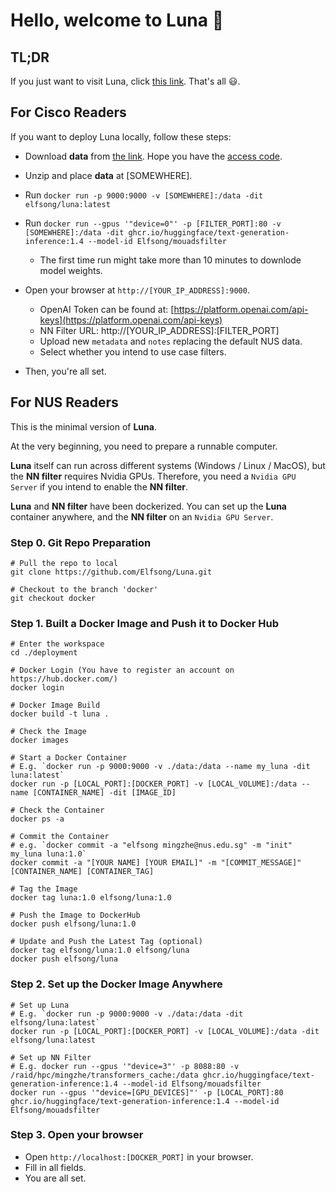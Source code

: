 # Hello, welcome to Luna 🌙

## TL;DR
If you just want to visit Luna, click [this link](https://f8f3-137-132-186-229.ngrok-free.app/). That's all 😃.

## For Cisco Readers
If you want to deploy Luna locally, follow these steps:

* Download **data** from [the link](https://mynbox.nus.edu.sg/u/ttsM25_bDPCk2wz1/435f6f30-4a25-4504-b946-c2ecc5aa877c?l). Hope you have the [access code](mailto:mingzhe@nus.edu.sg).

* Unzip and place **data** at [SOMEWHERE]. 

* Run `docker run -p 9000:9000 -v [SOMEWHERE]:/data -dit elfsong/luna:latest`

* Run `docker run --gpus '"device=0"' -p [FILTER_PORT]:80 -v [SOMEWHERE]:/data -dit ghcr.io/huggingface/text-generation-inference:1.4 --model-id Elfsong/mouadsfilter`
    * The first time run might take more than 10 minutes to downlode model weights.

* Open your browser at `http://[YOUR_IP_ADDRESS]:9000`. 
    * OpenAI Token can be found at: [https://platform.openai.com/api-keys](https://platform.openai.com/api-keys)
    * NN Filter URL: http://[YOUR_IP_ADDRESS]:[FILTER_PORT]
    * Upload new `metadata` and `notes` replacing the default NUS data.
    * Select whether you intend to use case filters.

* Then, you're all set.

## For NUS Readers

This is the minimal version of **Luna**.

At the very beginning, you need to prepare a runnable computer. 

**Luna** itself can run across different systems (Windows / Linux / MacOS), but the **NN filter** requires Nvidia GPUs. Therefore, you need a `Nvidia GPU Server` if you intend to enable the **NN filter**.

**Luna** and **NN filter** have been dockerized. You can set up the **Luna** container anywhere, and the **NN filter** on an `Nvidia GPU Server`.

### Step 0. Git Repo Preparation
```shell
# Pull the repo to local
git clone https://github.com/Elfsong/Luna.git

# Checkout to the branch 'docker'
git checkout docker
```

### Step 1. Built a Docker Image and Push it to Docker Hub
```shell
# Enter the workspace
cd ./deployment

# Docker Login (You have to register an account on https://hub.docker.com/)
docker login 

# Docker Image Build
docker build -t luna .

# Check the Image
docker images

# Start a Docker Container
# E.g. `docker run -p 9000:9000 -v ./data:/data --name my_luna -dit luna:latest`
docker run -p [LOCAL_PORT]:[DOCKER_PORT] -v [LOCAL_VOLUME]:/data --name [CONTAINER_NAME] -dit [IMAGE_ID]

# Check the Container
docker ps -a

# Commit the Container
# e.g. `docker commit -a "elfsong mingzhe@nus.edu.sg" -m "init" my_luna luna:1.0`
docker commit -a "[YOUR NAME] [YOUR EMAIL]" -m "[COMMIT_MESSAGE]" [CONTAINER_NAME] [CONTAINER_TAG]

# Tag the Image
docker tag luna:1.0 elfsong/luna:1.0

# Push the Image to DockerHub
docker push elfsong/luna:1.0

# Update and Push the Latest Tag (optional)
docker tag elfsong/luna:1.0 elfsong/luna
docker push elfsong/luna
```

### Step 2. Set up the Docker Image Anywhere
```shell
# Set up Luna
# E.g. `docker run -p 9000:9000 -v ./data:/data -dit elfsong/luna:latest`
docker run -p [LOCAL_PORT]:[DOCKER_PORT] -v [LOCAL_VOLUME]:/data -dit elfsong/luna:latest

# Set up NN Filter
# E.g. docker run --gpus '"device=3"' -p 8088:80 -v /raid/hpc/mingzhe/transformers_cache:/data ghcr.io/huggingface/text-generation-inference:1.4 --model-id Elfsong/mouadsfilter
docker run --gpus '"device=[GPU_DEVICES]"' -p [LOCAL_PORT]:80 ghcr.io/huggingface/text-generation-inference:1.4 --model-id Elfsong/mouadsfilter
```

### Step 3. Open your browser
* Open `http://localhost:[DOCKER_PORT]` in your browser.
* Fill in all fields.
* You are all set.
